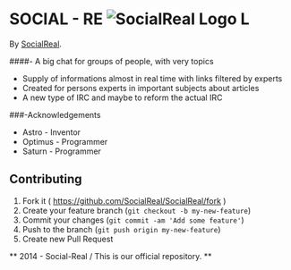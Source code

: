 # SOCIAL - RE ![SocialReal Logo](https://raw.github.com/SocialReal/SocialReal/master/logo.gif) L

By [SocialReal](https://github.com/SocialReal/).

####- A big chat for groups of people, with very topics

  - Supply of informations almost in real time with links filtered by experts
  - Created for persons experts in important subjects about articles
  - A new type of IRC and maybe to reform the actual IRC

###-Acknowledgements

  - Astro - Inventor
  - Optimus - Programmer
  - Saturn - Programmer

## Contributing

1. Fork it ( https://github.com/SocialReal/SocialReal/fork )
2. Create your feature branch (`git checkout -b my-new-feature`)
3. Commit your changes (`git commit -am 'Add some feature'`)
4. Push to the branch (`git push origin my-new-feature`)
5. Create new Pull Request
 
** 2014 - Social-Real / This is our official repository. **
